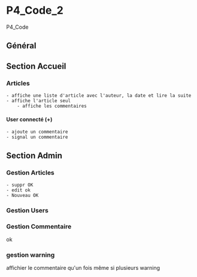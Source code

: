 # P4_Code_2
P4_Code
## Général



## Section Accueil
### Articles
    - affiche une liste d'article avec l'auteur, la date et lire la suite 
    - affiche l'article seul 
        - affiche les commentaires
#### User connecté (+)
    - ajoute un commentaire 
    - signal un commentaire 

## Section Admin
### Gestion Articles
    - suppr OK
    - edit ok
    - Nouveau OK

### Gestion Users

### Gestion Commentaire
ok
### gestion warning 
affichier le commentaire qu'un fois même si plusieurs warning 
